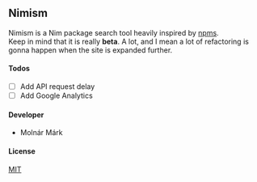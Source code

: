 ## Nimism ##

Nimism is a Nim package search tool heavily inspired by [npms](https://github.com/npms-io).
<br>
Keep in mind that it is really **beta**. A lot, and I mean a lot of refactoring is gonna happen when the site is expanded further.

#### Todos

- [ ] Add API request delay
- [ ] Add Google Analytics

#### Developer ####

 - Molnár Márk

#### License ####
[MIT](https://opensource.org/licenses/mit-license.php)
